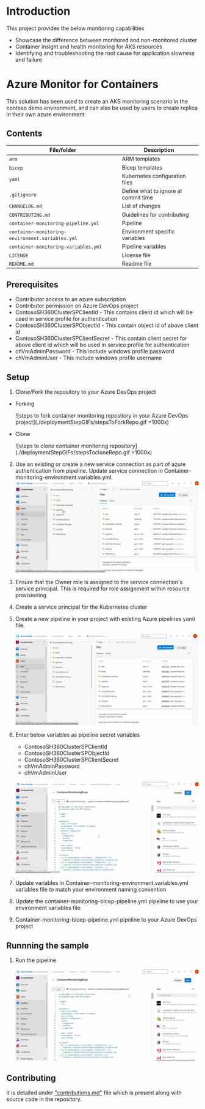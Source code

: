 # Introduction
This project provides the below monitoring capabilities
- Showcase the difference between monitored and non-monitored cluster
- Container insight and health monitoring for AKS resources
- Identifying and troubleshooting the root cause for application slowness and failure

# Azure Monitor for Containers
This solution has been used to create an AKS monitoring scenario in the contoso demo environment, and can also be used by users to create replica in their own azure environment.

## Contents

| File/folder                                      | Description                                |
|--------------------------------------------------|--------------------------------------------|
| `arm`                                            | ARM templates                             |
| `bicep`                                            | Bicep templates                             |
| `yaml`                                           | Kubernetes configuration files            |
| `.gitignore`                                     | Define what to ignore at commit time      |
| `CHANGELOG.md`                                   | List of changes                           |
| `CONTRIBUTING.md`                                | Guidelines for contributing               |
| `container-monitoring-pipeline.yml`              | Pipeline                             |
| `container-monitoring-environment.variables.yml` | Environment specific variables            |
| `container-monitoring-variables.yml`             | Pipeline variables                        |
| `LICENSE`                                        | License file                         |
| `README.md`                                      | Readme file                        |

## Prerequisites

* Contributor access to an azure subscription
* Contributor permission on Azure DevOps project
* ContosoSH360ClusterSPClientId - This contains client id which will be used in service profile for authentication
* ContosoSH360ClusterSPObjectId - This contain object id of above client id
* ContosoSH360ClusterSPClientSecret  - This contain client secret for above client id which will be used in service profile for authentication
* chVmAdminPassword - This include windows profile password
* chVmAdminUser - This include windows profile username

## Setup

1. Clone/Fork the repository to your Azure DevOps project
- Forking

    ![steps to fork container monitoring repository in your Azure DevOps project](./deploymentStepGIFs/stepsToForkRepo.gif =1000x)

- Clone

    ![steps to clone container monitoring repository](./deploymentStepGIFs/stepsTocloneRepo.gif =1000x)

2. Use an existing or create a new service connection as part of azure authentication from pipeline. Update service connection in Container-monitoring-environment.variables.yml.
    ![Steps to update service connection in variable file](./deploymentStepGIFs/updateSPNInVariableFile.gif)
1. Ensure that the Owner role is assigned to the service connection's service principal. This is required for role assignment within resource provisioning
1. Create a service principal for the Kubernetes cluster
1. Create a new pipeline in your project with existing Azure pipelines yaml file.

    ![steps to create pipeline](./deploymentStepGIFs/stepsToCreatePipeline.gif)

6. Enter below variables as pipeline secret variables

    - ContosoSH360ClusterSPClientId
    - ContosoSH360ClusterSPObjectId
    - ContosoSH360ClusterSPClientSecret
    - chVmAdminPassword
    - chVmAdminUser

    ![steps to add pipeline variables](./deploymentStepGIFs/stepsToAddPipelineVariables.gif)

7. Update variables in Container-monitoring-environment.variables.yml variables file to match your environment naming convention
8. Update the container-monitoring-bicep-pipeline.yml pipeline to use your environment variables file
9. Container-monitoring-bicep-pipeline.yml pipeline to your Azure DevOps project

## Runnning the sample

1.  Run the pipeline

    ![steps to run pipeline](./deploymentStepGIFs/stepsToRunPipeline.gif)

## Contributing

It is detailed under ["contributions.md"]() file which is present along with source code in the repository.
